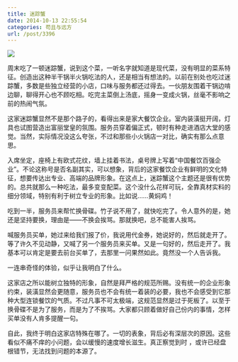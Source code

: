 ```yaml
---
title: 迷踪蟹
date: 2014-10-13 22:55:54
categories: 苟且与远方
url: /post/3396
---
```


![](https://storageapi.fleek.co/0a3a8890-e65e-47ce-93d7-0442b9209d38-bucket/blog/posts/2014-10/10-13/1.jpg)

周末吃了一顿迷踪蟹，说到这个菜，一听名字就知道是现代菜，没有明显的菜系特征。创造出这种半干锅半火锅吃法的人，还是相当有想法的。以前在别处也吃过迷踪蟹，多数是些独立经营的小店，口味与服务都还过得去。一伙朋友围着干锅边啃边聊，聊得开心也不顾吃相。吃完主菜倒上汤底，摇身一变成火锅，丝毫不影响之前的热闹气氛。

这家迷踪蟹显然不是那个路子的，看得出来是家大餐饮企业。室内装潢挺开阔，灯具也试图营造出富丽堂皇的氛围。服务员穿着偏正式，顿时有种走进酒店大堂的感觉。当然，实际情况没这么夸张，不过和那些小火锅店一对比，确实有那么点意思。

入席坐定，座椅上有欧式花纹，墙上挂着书法，桌号牌上写着“中国餐饮百强企业”。不论这称号是否名副其实，可以想象，背后的这家餐饮企业有鲜明的文化特征，想要传达出专业、高端的品牌形象。在这点上，迷踪蟹这个主题还是很有优势的。总共就那么一种吃法，最多变变配菜。这个没什么花样可玩，全靠真材实料的细分领域，特别有利于树立专业的形象。比如说……黄焖鸡！

吃到一半，服务员来帮忙换骨碟。竹子说不用了，就快吃完了。令人意外的是，她还是坚持要换，理由是——不换会挨骂。那就换吧，总不能害人挨骂。

喊服务员买单，她过来给我们报了价，我说用代金券，她说好的，然后就走开了。等了许久不见动静，又喊了另一个服务员来买单。又是一句好的，然后走开了。我基本可以肯定是要去前台买单了，去那里一问果然如此。竟然没一个人告诉我。

一连串奇怪的体验，似乎让我明白了什么。

这家店之所以能树立独特的形象，自然是拜严格的规范所赐。没有统一的企业形象约束，装潢显然会更随意，服务员也不会有统一着装的必要，我也不会感受到它那种大型连锁餐饮的气质。不过凡事不可太极端，这规范显然是过于死板了。以至于换骨碟不是为了服务，而是为了不挨骂。大家都只顾着做好自己份内的事情，怎样买单没有人肯多提醒一句。

自此，我终于明白这家店特殊在哪了。一切的表象，背后必有深层次的原因。这些看似不痛不痒的小问题，会以缓慢的速度增长滋生。真正察觉到时 ，或许已经盘根错节，无法找到问题的本源了。